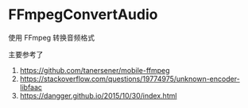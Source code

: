 # FFmpegConvertAudio
使用 FFmpeg 转换音频格式

主要参考了 

1. https://github.com/tanersener/mobile-ffmpeg
2. https://stackoverflow.com/questions/19774975/unknown-encoder-libfaac
3. https://dangger.github.io/2015/10/30/index.html
